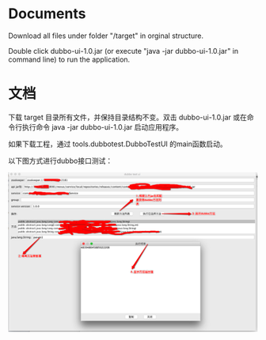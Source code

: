 # Documents

Download all files under folder "/target" in orginal structure.

Double click dubbo-ui-1.0.jar (or execute "java -jar dubbo-ui-1.0.jar" in command line) to run the application.


# 文档

下载 target 目录所有文件，并保持目录结构不变。双击 dubbo-ui-1.0.jar 或在命令行执行命令 java -jar dubbo-ui-1.0.jar 启动应用程序。

如果下载工程，通过 tools.dubbotest.DubboTestUI 的main函数启动。

以下图方式进行dubbo接口测试：

![image](https://raw.githubusercontent.com/liukaixuan/DubboSwingTestTool/master/docs/demo_zh_CN.jpg)
